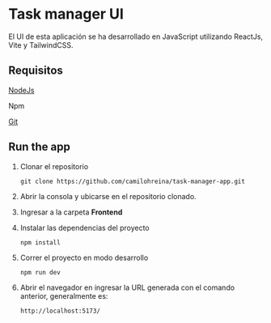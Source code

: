 # Task manager UI

El UI de esta aplicación se ha desarrollado en JavaScript utilizando ReactJs, Vite y TailwindCSS.

## Requisitos

[NodeJs](https://nodejs.org/en/download)

Npm

[Git](https://git-scm.com/downloads)

## Run the app

1. Clonar el repositorio 

    `git clone https://github.com/camilohreina/task-manager-app.git`

2. Abrir la consola y ubicarse en el repositorio clonado.

3. Ingresar a la carpeta **Frontend** 

4. Instalar las dependencias del proyecto

    `npm install`

5. Correr el proyecto en modo desarrollo

    `npm run dev`

6. Abrir el navegador en ingresar la URL generada con el comando anterior, generalmente es:

    `http://localhost:5173/`